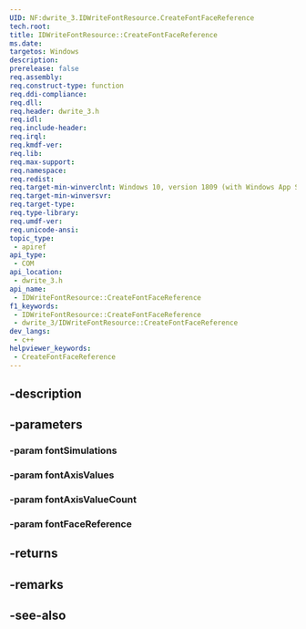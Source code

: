 ```yaml
---
UID: NF:dwrite_3.IDWriteFontResource.CreateFontFaceReference
tech.root: 
title: IDWriteFontResource::CreateFontFaceReference
ms.date: 
targetos: Windows
description: 
prerelease: false
req.assembly: 
req.construct-type: function
req.ddi-compliance: 
req.dll: 
req.header: dwrite_3.h
req.idl: 
req.include-header: 
req.irql: 
req.kmdf-ver: 
req.lib: 
req.max-support: 
req.namespace: 
req.redist: 
req.target-min-winverclnt: Windows 10, version 1809 (with Windows App SDK 0.5 or later)
req.target-min-winversvr: 
req.target-type: 
req.type-library: 
req.umdf-ver: 
req.unicode-ansi: 
topic_type:
 - apiref
api_type:
 - COM
api_location:
 - dwrite_3.h
api_name:
 - IDWriteFontResource::CreateFontFaceReference
f1_keywords:
 - IDWriteFontResource::CreateFontFaceReference
 - dwrite_3/IDWriteFontResource::CreateFontFaceReference
dev_langs:
 - c++
helpviewer_keywords:
 - CreateFontFaceReference
---
```


## -description

## -parameters

### -param fontSimulations

### -param fontAxisValues

### -param fontAxisValueCount

### -param fontFaceReference

## -returns

## -remarks

## -see-also

